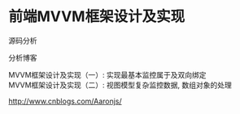 前端MVVM框架设计及实现
======

源码分析

  分析博客</br>
  
  MVVM框架设计及实现（一）: 实现最基本监控属于及双向绑定</br>
  MVVM框架设计及实现（二）: 视图模型复杂监控数据, 数组对象的处理</br>
  
  http://www.cnblogs.com/Aaronjs/</br>
